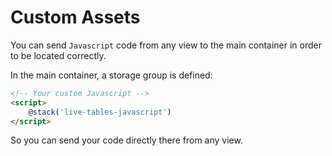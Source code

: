 # Custom Assets 

You can send `Javascript` code from any view to the main container in order to be located correctly.

In the main container, a storage group is defined:

```html
<!-- Your custom Javascript -->
<script>
    @stack('live-tables-javascript')
</script>
```

So you can send your code directly there from any view.
